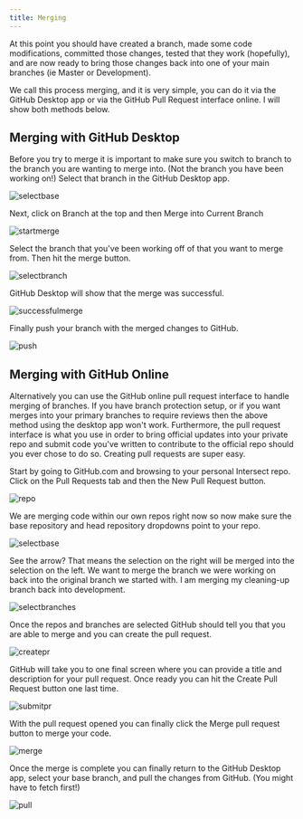 ```yaml
---
title: Merging
---
```


At this point you should have created a branch, made some code modifications, committed those changes, tested that they work (hopefully), and are now ready to bring those changes back into one of your main branches (ie Master or Development).

We call this process merging, and it is very simple, you can do it via the GitHub Desktop app or via the GitHub Pull Request interface online. I will show both methods below.

## Merging with GitHub Desktop

Before you try to merge it is important to make sure you switch to branch to the branch you are wanting to merge into. (Not the branch you have been working on!) Select that branch in the GitHub Desktop app.

![selectbase](https://www.ascensiongamedev.com/resources/filehost/193129a8fb4dd77d1eec2c29b2583df3.png)

Next, click on Branch at the top and then Merge into Current Branch

![startmerge](https://www.ascensiongamedev.com/resources/filehost/d22e9b7cbf41e3073217ad58a6597002.png)

Select the branch that you've been working off of that you want to merge from. Then hit the merge button.

![selectbranch](https://www.ascensiongamedev.com/resources/filehost/cbb1f1c35f427e1025d4036032203f27.png)

GitHub Desktop will show that the merge was successful.

![successfulmerge](https://www.ascensiongamedev.com/resources/filehost/55464e25d7bc626f09db13a49229474b.png)

Finally push your branch with the merged changes to GitHub.

![push](https://www.ascensiongamedev.com/resources/filehost/d068a4be230a1b9dd5160cdec27854dd.png)

## Merging with GitHub Online

Alternatively you can use the GitHub online pull request interface to handle merging of branches. If you have branch protection setup, or if you want merges into your primary branches to require reviews then the above method using the desktop app won't work. Furthermore, the pull request interface is what you use in order to bring official updates into your private repo and submit code you've written to contribute to the official repo should you ever chose to do so. Creating pull requests are super easy.

Start by going to GitHub.com and browsing to your personal Intersect repo. Click on the Pull Requests tab and then the New Pull Request button.

![repo](https://www.ascensiongamedev.com/resources/filehost/c2325ab7d146e6c14c8ee0b8fd55126e.png)

We are merging code within our own repos right now so now make sure the base repository and head repository dropdowns point to your repo.

![selectbase](https://www.ascensiongamedev.com/resources/filehost/233438cb778047f05be3123090091b91.png)

See the arrow? That means the selection on the right will be merged into the selection on the left. We want to merge the branch we were working on back into the original branch we started with. I am merging my cleaning-up branch back into development.

![selectbranches](https://www.ascensiongamedev.com/resources/filehost/bd156fb7af53cdaf8d85815adc61a3d7.png)

Once the repos and branches are selected GitHub should tell you that you are able to merge and you can create the pull request.

![createpr](https://www.ascensiongamedev.com/resources/filehost/ec2f2f1b96426a6cf319204c69d0d11f.png)

GitHub will take you to one final screen where you can provide a title and description for your pull request. Once ready you can hit the Create Pull Request button one last time.

![submitpr](https://www.ascensiongamedev.com/resources/filehost/aad119f6989a96665daabbd920183621.png)

With the pull request opened you can finally click the Merge pull request button to merge your code.

![merge](https://www.ascensiongamedev.com/resources/filehost/906da6cf3ccd473900c5b30c6768266f.png)

Once the merge is complete you can finally return to the GitHub Desktop app, select your base branch, and pull the changes from GitHub. (You might have to fetch first!)

![pull](https://www.ascensiongamedev.com/resources/filehost/cfb1dc1b3d9c6cb5aef42d20eff0a3ed.png)
